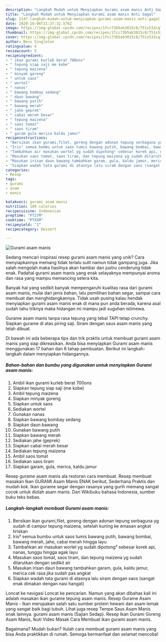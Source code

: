 ```yaml
---
description: "Langkah Mudah untuk Menyiapkan Gurami asam manis Anti Gagal"
title: "Langkah Mudah untuk Menyiapkan Gurami asam manis Anti Gagal"
slug: 2147-langkah-mudah-untuk-menyiapkan-gurami-asam-manis-anti-gagal
date: 2020-10-06T21:37:32.576Z
image: https://img-global.cpcdn.com/recipes/1fcc73b5ab3015c8/751x532cq70/gurami-asam-manis-foto-resep-utama.jpg
thumbnail: https://img-global.cpcdn.com/recipes/1fcc73b5ab3015c8/751x532cq70/gurami-asam-manis-foto-resep-utama.jpg
cover: https://img-global.cpcdn.com/recipes/1fcc73b5ab3015c8/751x532cq70/gurami-asam-manis-foto-resep-utama.jpg
author: Bess Singleton
ratingvalue: 4
reviewcount: 5
recipeingredient:
- " ikan gurami kurleb berat 700ons"
- " tepung siap saji me kobe"
- " tepung maizena"
- " minyak goreng"
- " untuk saos"
- " wortel"
- " nanas"
- " bawang bombay sedang"
- " daun bawang"
- " bawang putih"
- " bawang merah"
- " jahe geprek"
- " cabai merah besar"
- " tepung maizena"
- " saos tomat"
- " saos tiram"
- " garam gula merica kaldu jamur"
recipeinstructions:
- "Bersikan ikan gurami,filet, goreng dengan adonan tepung serbaguna yg sudah di campur tepung maizena, setelah kuning ke emasan angkat tiriskan"
- "Iris² semua bumbu untuk saos tumis bawang putih, bawang bombai, bawang merah, jahe, cabai merah hingga layu"
- "Tambahkan air masukan wortel yg sudah dipotong² sebesar korek api, nanas, tunggu hingga agak layu"
- "Masukan saos tomat, saos tiram, dan tepung maizena yg sudah dilarutkan dengan sedikit air"
- "Masukan irisan daun bawang tambahkan garam, gula, kaldu jamur, merica cek rasa jika sudah pas angkat"
- "Siapkan wadah tata gurami di atasnya lalu siram dengan saos (sangat enak dimakan dengan nasi hangat)"
categories:
- Resep
tags:
- gurami
- asam
- manis

katakunci: gurami asam manis 
nutrition: 189 calories
recipecuisine: Indonesian
preptime: "PT27M"
cooktime: "PT45M"
recipeyield: "1"
recipecategory: Dessert

---
```



![Gurami asam manis](https://img-global.cpcdn.com/recipes/1fcc73b5ab3015c8/751x532cq70/gurami-asam-manis-foto-resep-utama.jpg)

Sedang mencari inspirasi resep gurami asam manis yang unik? Cara menyiapkannya memang tidak terlalu sulit namun tidak gampang juga. Jika salah mengolah maka hasilnya akan hambar dan justru cenderung tidak enak. Padahal gurami asam manis yang enak selayaknya mempunyai aroma dan rasa yang mampu memancing selera kita.

Banyak hal yang sedikit banyak mempengaruhi kualitas rasa dari gurami asam manis, mulai dari jenis bahan, lalu pemilihan bahan segar, sampai cara membuat dan menghidangkannya. Tidak usah pusing kalau hendak menyiapkan gurami asam manis enak di mana pun anda berada, karena asal sudah tahu triknya maka hidangan ini mampu jadi suguhan istimewa.

Gurame asam manis tanpa rasa tepung yang tebal TAPI tetap crunchy. Siapkan gurame di atas piring saji. Siram dengan saus asam manis yang telah dibuat.


Di bawah ini ada beberapa tips dan trik praktis untuk membuat gurami asam manis yang siap dikreasikan. Anda bisa menyiapkan Gurami asam manis menggunakan 17 bahan dan 6 tahap pembuatan. Berikut ini langkah-langkah dalam menyiapkan hidangannya.

<!--inarticleads1-->

##### Bahan-bahan dan bumbu yang digunakan untuk menyiapkan Gurami asam manis:

1. Ambil  ikan gurami kurleb berat 700ons
1. Siapkan  tepung siap saji (me kobe)
1. Ambil  tepung maizena
1. Siapkan  minyak goreng
1. Siapkan  untuk saos
1. Sediakan  wortel
1. Gunakan  nanas
1. Siapkan  bawang bombay sedang
1. Siapkan  daun bawang
1. Gunakan  bawang putih
1. Siapkan  bawang merah
1. Sediakan  jahe (geprek)
1. Siapkan  cabai merah besar
1. Sediakan  tepung maizena
1. Ambil  saos tomat
1. Sediakan  saos tiram
1. Siapkan  garam, gula, merica, kaldu jamur


Resep gurame asam manis ala restoran cara membuat. Resep membuat masakan Ikan GURAMI Asam Manis ENAK berikut, Sederhana Praktis dan mudah kok. Ikan gurame segar dengan rasanya yang gurih memang sangat cocok untuk diolah asam manis. Dari Wikibuku bahasa Indonesia, sumber buku teks bebas. 

<!--inarticleads2-->

##### Langkah-langkah membuat Gurami asam manis:

1. Bersikan ikan gurami,filet, goreng dengan adonan tepung serbaguna yg sudah di campur tepung maizena, setelah kuning ke emasan angkat tiriskan
1. Iris² semua bumbu untuk saos tumis bawang putih, bawang bombai, bawang merah, jahe, cabai merah hingga layu
1. Tambahkan air masukan wortel yg sudah dipotong² sebesar korek api, nanas, tunggu hingga agak layu
1. Masukan saos tomat, saos tiram, dan tepung maizena yg sudah dilarutkan dengan sedikit air
1. Masukan irisan daun bawang tambahkan garam, gula, kaldu jamur, merica cek rasa jika sudah pas angkat
1. Siapkan wadah tata gurami di atasnya lalu siram dengan saos (sangat enak dimakan dengan nasi hangat)


Loncat ke navigasi Loncat ke pencarian. Namun yang akan dibahas kali ini adalah masakan ikan gurame tepung asam manis. Resep Gurame Asam Manis - Ikan merupakan salah satu sumber protein hewani dan asam lemak yang sangat baik bagi tubuh. Lihat juga resep Tempe Saus Asam Manis enak lainnya. gurami asam manis (Sajian Sedap). Resep Ikan Gurami Goreng Asam Manis, Ikuti Video Masak Cara Membuat ikan gurami asam manis. 

Bagaimana? Mudah bukan? Itulah cara membuat gurami asam manis yang bisa Anda praktikkan di rumah. Semoga bermanfaat dan selamat mencoba!
